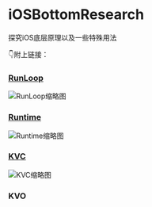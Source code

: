 # iOSBottomResearch
探究iOS底层原理以及一些特殊用法

👇附上链接：
### [RunLoop](https://github.com/binzi56/iOSBottomResearch/tree/master/RunLoop)
![RunLoop缩略图](https://upload-images.jianshu.io/upload_images/1893416-64e98880a3034b42.png?imageMogr2/auto-orient/strip%7CimageView2/2/w/1240)

### [Runtime](https://github.com/binzi56/iOSBottomResearch/tree/master/RunTime)
![Runtime缩略图](https://upload-images.jianshu.io/upload_images/1893416-8a26ae3b61d58632.png?imageMogr2/auto-orient/strip%7CimageView2/2/w/1240)

### [KVC](https://github.com/binzi56/iOSBottomResearch/tree/master/KVC)
![KVC缩略图](https://upload-images.jianshu.io/upload_images/1893416-36ef949eb4d299eb.png?imageMogr2/auto-orient/strip%7CimageView2/2/w/1240)

### KVO
